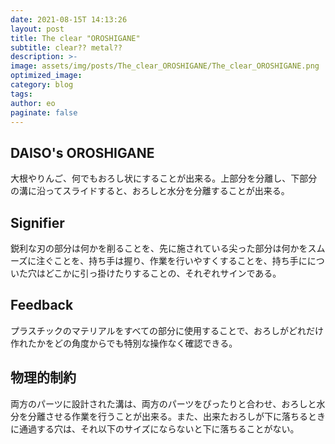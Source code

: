 ```yaml
---
date: 2021-08-15T 14:13:26
layout: post
title: The clear "OROSHIGANE"
subtitle: clear?? metal??
description: >-
image: assets/img/posts/The_clear_OROSHIGANE/The_clear_OROSHIGANE.png
optimized_image: 
category: blog
tags: 
author: eo
paginate: false
---
```


## DAISO's OROSHIGANE

大根やりんご、何でもおろし状にすることが出来る。上部分を分離し、下部分の溝に沿ってスライドすると、おろしと水分を分離することが出来る。

## Signifier

鋭利な刃の部分は何かを削ることを、先に施されている尖った部分は何かをスムーズに注ぐことを、持ち手は握り、作業を行いやすくすることを、持ち手にについた穴はどこかに引っ掛けたりすることの、それぞれサインである。

## Feedback

プラスチックのマテリアルをすべての部分に使用することで、おろしがどれだけ作れたかをどの角度からでも特別な操作なく確認できる。

## 物理的制約

両方のパーツに設計された溝は、両方のパーツをぴったりと合わせ、おろしと水分を分離させる作業を行うことが出来る。また、出来たおろしが下に落ちるときに通過する穴は、それ以下のサイズにならないと下に落ちることがない。